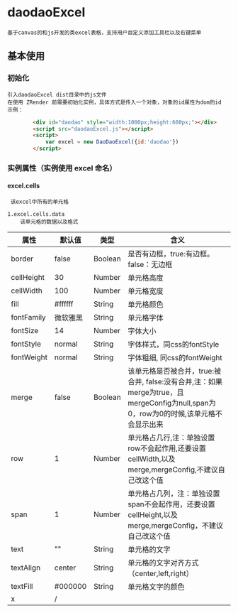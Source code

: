 # daodaoExcel
    基于canvas的和js开发的类excel表格，支持用户自定义添加工具栏以及右键菜单

## 基本使用

### 初始化
    引入daodaoExcel dist目录中的js文件
    在使用 ZRender 前需要初始化实例，具体方式是传入一个对象，对象的id属性为dom的id
    示例：
```html
        <div id="daodao" style="width:1000px;height:600px;"></div>
        <script src="daodaoExcel.js"></script>
        <script>
            var excel = new DaoDaoExcel({id:'daodao'})
        </script>
```

### 实例属性（实例使用 excel 命名）
#### excel.cells
     该excel中所有的单元格
    
    1.excel.cells.data
        该单元格的数据以及格式

| 属性        |  默认值 |  类型  | 含义                               |
| ----------  | ------ |------  |---------------------------------- |
| border      | false  | Boolean |是否有边框，true:有边框。false：无边框| 
| cellHeight  | 30     | Number  |单元格高度                          |
| cellWidth   | 100    | Number  |单元格宽度                          |
| fill        | #ffffff| String  |单元格颜色                          |
| fontFamily  | 微软雅黑| String  |单元格字体                         |
| fontSize    | 14     | Number  |字体大小                           |
| fontStyle   | normal | String  |字体样式，同css的fontStyle          |
| fontWeight  | normal |String   |字体粗细, 同css的fontWeight         |
| merge       | false  |Boolean  |该单元格是否被合并，true:被合并, false:没有合并,注：如果merge为true，且mergeConfig为null,span为0，row为0的时候,该单元格不会显示出来|
| row         | 1      | Number  |单元格占几行,注：单独设置row不会起作用,还要设置cellWidth,以及merge,mergeConfig,不建议自己改这个值                       |
| span        | 1      | Number  |单元格占几列，注：单独设置span不会起作用，还要设置cellHeight,以及merge,mergeConfig，不建议自己改这个值                   |
| text        | ""     | String  |单元格的文字                       |
| textAlign   |center  | String  |单元格的文字对齐方式（center,left,right）|
| textFill    |#000000 | String  |单元格文字的颜色                    |
| x           | /      | 